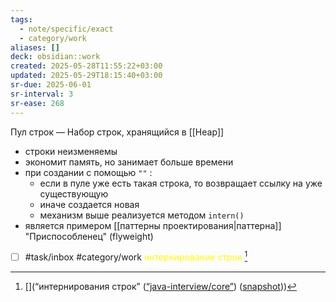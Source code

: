 ```yaml
---
tags:
  - note/specific/exact
  - category/work
aliases: []
deck: obsidian::work
created: 2025-05-28T11:55:22+03:00
updated: 2025-05-29T18:15:40+03:00
sr-due: 2025-06-01
sr-interval: 3
sr-ease: 268
---
```


Пул строк
—
Набор строк, хранящийся в [[Heap]]
- строки неизменяемы
- экономит память, но занимает больше времени
- при создании с помощью `""` :
	- если в пуле уже есть такая строка, то возвращает ссылку на уже существующую
	- иначе создается новая
	- механизм выше реализуется методом `intern()`
- является примером [[паттерны проектирования|паттерна]] "Приспособленец" (flyweight)

- [ ] #task/inbox #category/work <font color="#ffff00">интернирование строк</font> [^1]

[^1]: [](“интернирования строк” ([“java-interview/core”](zotero://select/library/items/T3X9ZD57)) ([snapshot](zotero://open-pdf/library/items/2GAN5TQF?sel=ul%3Anth-child(245)%20%3E%20li%3Afirst-child&annotation=LGG3CHJQ)))

